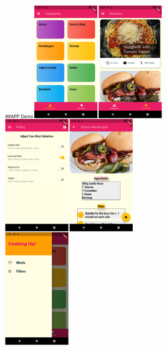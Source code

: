 ##APP Demo
<img src = "screenshots/Categories.png" width = "200">
<img src = "screenshots/favorites.png" width = "200">
<img src = "screenshots/filters.png" width = "200">
<img src = "screenshots/meal_details.png" width = "200">
<img src = "screenshots/Side_drawer.png" width = "200">
